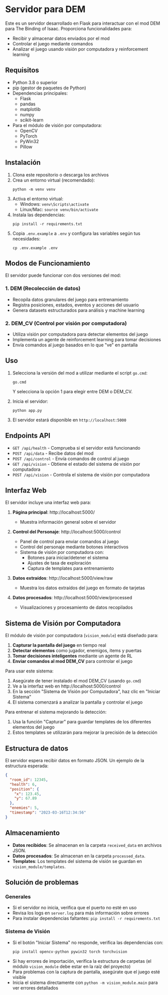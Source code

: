# Servidor para DEM

Este es un servidor desarrollado en Flask para interactuar con el mod DEM para The Binding of Isaac. Proporciona funcionalidades para:
- Recibir y almacenar datos enviados por el mod
- Controlar el juego mediante comandos
- Analizar el juego usando visión por computadora y reinforcement learning

## Requisitos

- Python 3.8 o superior
- pip (gestor de paquetes de Python)
- Dependencias principales:
  - Flask
  - pandas
  - matplotlib
  - numpy
  - scikit-learn
- Para el módulo de visión por computadora:
  - OpenCV
  - PyTorch
  - PyWin32
  - Pillow

## Instalación

1. Clona este repositorio o descarga los archivos
2. Crea un entorno virtual (recomendado):
   ```
   python -m venv venv
   ```
3. Activa el entorno virtual:
   - Windows: `venv\Scripts\activate`
   - Linux/Mac: `source venv/bin/activate`
4. Instala las dependencias:
   ```
   pip install -r requirements.txt
   ```
5. Copia `.env.example` a `.env` y configura las variables según tus necesidades:
   ```
   cp .env.example .env
   ```

## Modos de Funcionamiento

El servidor puede funcionar con dos versiones del mod:

### 1. DEM (Recolección de datos)
- Recopila datos granulares del juego para entrenamiento
- Registra posiciones, estados, eventos y acciones del usuario
- Genera datasets estructurados para análisis y machine learning

### 2. DEM_CV (Control por visión por computadora)
- Utiliza visión por computadora para detectar elementos del juego
- Implementa un agente de reinforcement learning para tomar decisiones
- Envía comandos al juego basados en lo que "ve" en pantalla

## Uso

1. Selecciona la versión del mod a utilizar mediante el script `go.cmd`:
   ```
   go.cmd
   ```
   Y selecciona la opción 1 para elegir entre DEM o DEM_CV.

2. Inicia el servidor:
   ```
   python app.py
   ```
3. El servidor estará disponible en `http://localhost:5000`

## Endpoints API

- `GET /api/health` - Comprueba si el servidor está funcionando
- `POST /api/data` - Recibe datos del mod
- `POST /api/control` - Envía comandos de control al juego
- `GET /api/vision` - Obtiene el estado del sistema de visión por computadora
- `POST /api/vision` - Controla el sistema de visión por computadora

## Interfaz Web

El servidor incluye una interfaz web para:

1. **Página principal**: http://localhost:5000/
   - Muestra información general sobre el servidor

2. **Control del Personaje**: http://localhost:5000/control
   - Panel de control para enviar comandos al juego
   - Control del personaje mediante botones interactivos
   - Sistema de visión por computadora con:
     - Botones para iniciar/detener el sistema
     - Ajustes de tasa de exploración
     - Captura de templates para entrenamiento

3. **Datos extraídos**: http://localhost:5000/view/raw
   - Muestra los datos extraídos del juego en formato de tarjetas

4. **Datos procesados**: http://localhost:5000/view/processed
   - Visualizaciones y procesamiento de datos recopilados

## Sistema de Visión por Computadora

El módulo de visión por computadora (`vision_module`) está diseñado para:

1. **Capturar la pantalla del juego** en tiempo real
2. **Detectar elementos** como jugador, enemigos, items y puertas
3. **Tomar decisiones inteligentes** mediante un agente de RL
4. **Enviar comandos al mod DEM_CV** para controlar el juego

Para usar este sistema:
1. Asegúrate de tener instalado el mod DEM_CV (usando `go.cmd`)
2. Ve a la interfaz web en http://localhost:5000/control
3. En la sección "Sistema de Visión por Computadora", haz clic en "Iniciar Sistema"
4. El sistema comenzará a analizar la pantalla y controlar el juego

Para entrenar el sistema mejorando la detección:
1. Usa la función "Capturar" para guardar templates de los diferentes elementos del juego
2. Estos templates se utilizarán para mejorar la precisión de la detección

## Estructura de datos

El servidor espera recibir datos en formato JSON. Un ejemplo de la estructura esperada:

```json
{
  "room_id": 12345,
  "health": 6,
  "position": {
    "x": 123.45,
    "y": 67.89
  },
  "enemies": 5,
  "timestamp": "2023-03-16T12:34:56"
}
```

## Almacenamiento

- **Datos recibidos**: Se almacenan en la carpeta `received_data` en archivos JSON.
- **Datos procesados**: Se almacenan en la carpeta `processed_data`.
- **Templates**: Los templates del sistema de visión se guardan en `vision_module/templates`.

## Solución de problemas

### Generales
- Si el servidor no inicia, verifica que el puerto no esté en uso
- Revisa los logs en `server.log` para más información sobre errores
- Para instalar dependencias faltantes: `pip install -r requirements.txt`

### Sistema de Visión
- Si el botón "Iniciar Sistema" no responde, verifica las dependencias con:
  ```
  pip install opencv-python pywin32 torch torchvision
  ```
- Si hay errores de importación, verifica la estructura de carpetas (el módulo `vision_module` debe estar en la raíz del proyecto)
- Para problemas con la captura de pantalla, asegúrate que el juego esté visible
- Inicia el sistema directamente con `python -m vision_module.main` para ver errores detallados 